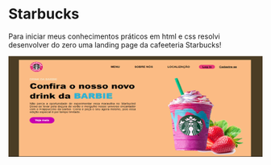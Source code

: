 # Starbucks
Para iniciar meus conhecimentos práticos em html e css resolvi desenvolver do zero uma landing page da cafeeteria Starbucks!

  <img align="center" alt="Js" height="200" width="1000" src="https://github.com/zabelliinha/Starbucks/blob/main/landingpage.png?raw=true">
